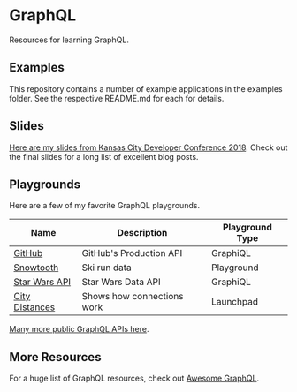 # GraphQL

Resources for learning GraphQL.

## Examples

This repository contains a number of example applications in the examples folder. See the respective README.md for each for details.

## Slides

[Here are my slides from Kansas City Developer Conference 2018](https://www.dropbox.com/s/6ud4se9d7kaxcsx/Why%20GraphQL.pptx?dl=0_). Check out the final slides for a long list of excellent blog posts.

## Playgrounds

Here are a few of my favorite GraphQL playgrounds.

| Name | Description | Playground Type|
|---|---|---|
|[GitHub](https://developer.github.com/v4/explorer/)|GitHub's Production API|GraphiQL|
|[Snowtooth](http://snowtooth.herokuapp.com/playground)|Ski run data|Playground|
|[Star Wars API](https://graphql.org/swapi-graphql/)|Star Wars Data API|GraphiQL|
|[City Distances](https://launchpad.graphql.com/lk3qk3zq7q)|Shows how connections work | Launchpad|

[Many more public GraphQL APIs here](https://github.com/APIs-guru/graphql-apis).

## More Resources

For a huge list of GraphQL resources, check out [Awesome GraphQL](https://github.com/chentsulin/awesome-graphql). 

